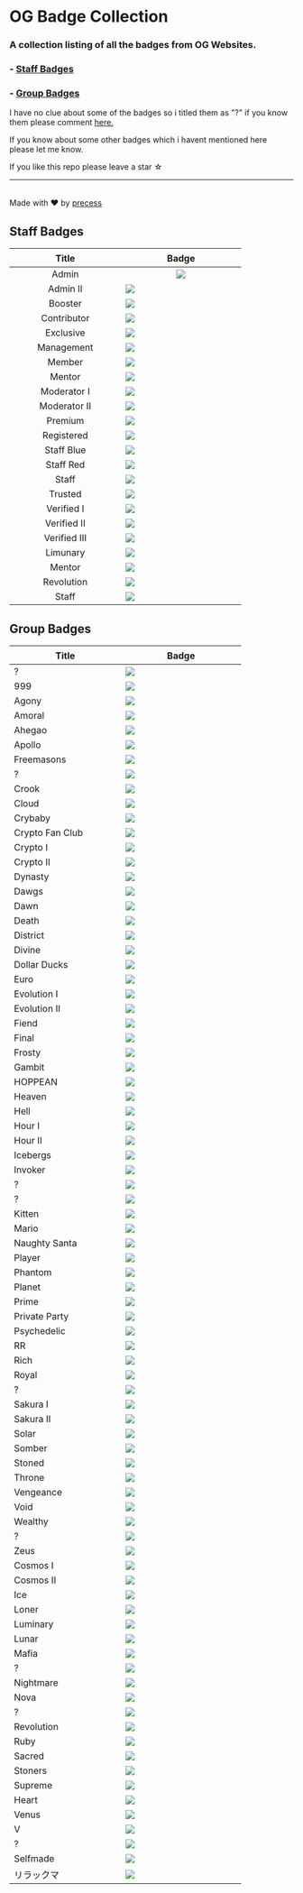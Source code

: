 <!--

Credits:

    - Precess - https://volted.cc | https://github.com/precess/ | Discord: OG#2624
    
    - GitHub: https://github.com/precess/OG-Badge-Collection
    
-->


# OG Badge Collection

### A collection listing of all the badges from OG Websites.

### - <a href="https://github.com/precess/OG-Badge-Collection/blob/main/README.md#staff-badges">Staff Badges</a>

### - <a href="https://github.com/precess/OG-Badge-Collection/blob/main/README.md#group-badges">Group Badges</a>

I have no clue about some of the badges so i titled them as "?" if you know them please comment <a href="https://github.com/precess/OG-Badges-Collection/discussions/1">here.</a> 

If you know about some other badges which i havent mentioned here please let me know.

If you like this repo please leave a star ☆

---------------------------------------

||
| --- |
Made with ❤ by <a href="https://github.com/precess">precess</a>


## Staff Badges

| ㅤㅤㅤㅤㅤTitleㅤㅤㅤㅤㅤ | ㅤㅤㅤㅤㅤBadgeㅤㅤㅤㅤㅤ |
| --- | --- |
| <div id="header" align="center"> Admin </div> | <div id="header" align="center"> <img  src="/images/Staff/admin.png"> </div> |
| <div id="header" align="center"> Admin II </div> | <img  src="/images/Staff/admin-2.png"> |
| <div id="header" align="center"> Booster </div> | <img  src="/images/Staff/booster.gif"> |
| <div id="header" align="center"> Contributor </div> | <img  src="/images/Staff/contributor.png"> |
| <div id="header" align="center"> Exclusive </div> | <img  src="/images/Staff/exclusive.png"> |
| <div id="header" align="center"> Management </div> | <img  src="/images/Staff/management.png"> |
| <div id="header" align="center"> Member </div> | <img  src="/images/Staff/member.png"> |
| <div id="header" align="center"> Mentor </div> | <img  src="/images/Staff/mentor.png"> |
| <div id="header" align="center"> Moderator I </div> | <img  src="/images/Staff/moderator-1.png"> |
| <div id="header" align="center"> Moderator II </div> | <img  src="/images/Staff/Moderator-3.png"> |
| <div id="header" align="center"> Premium </div> | <img  src="/images/Staff/premium.png"> |
| <div id="header" align="center"> Registered </div> | <img  src="/images/Staff/registered.png"> |
| <div id="header" align="center"> Staff Blue </div> | <img  src="/images/Staff/staff-blue.png"> |
| <div id="header" align="center"> Staff Red </div> | <img  src="/images/Staff/staff-red.png"> |
| <div id="header" align="center"> Staff </div> | <img  src="/images/Staff/staff.png"> |
| <div id="header" align="center"> Trusted </div> | <img  src="/images/Staff/trusted.png"> |
| <div id="header" align="center"> Verified I </div> | <img  src="/images/Staff/verified.png"> |
| <div id="header" align="center"> Verified II </div> | <img  src="/images/Staff/verified-2.png"> |
| <div id="header" align="center"> Verified III </div> | <img  src="/images/Staff/verified-gg.png"> |
| <div id="header" align="center"> Limunary </div> | <img  src="/images/Staff/limunary-gg.png"> |
| <div id="header" align="center"> Mentor </div> | <img  src="/images/Staff/mentor-gg.png"> |
| <div id="header" align="center"> Revolution </div> | <img  src="/images/Staff/revolution-gg.png"> |
| <div id="header" align="center"> Staff </div> | <img  src="/images/Staff/staff-gg.png"> |


## Group Badges

| ㅤㅤㅤㅤㅤTitleㅤㅤㅤㅤㅤ | ㅤㅤㅤㅤㅤBadgeㅤㅤㅤㅤㅤ |
| --- | --- |
| ? | <img  src="/images/8x2Kw2G.png"> |
| 999 | <img  src="/images/999.png"> |
| Agony | <img  src="/images/Agony.gif"> |
| Amoral | <img  src="/images/amoral.png"> |
| Ahegao | <img  src="/images/Ahegao.png"> |
| Apollo | <img  src="/images/Apollo.png"> |
| Freemasons | <img  src="/images/B5DFsdY.png"> |
| ? | <img  src="/images/Boosters.gif"> |
| Crook | <img  src="/images/CROOK.png"> |
| Cloud | <img  src="/images/Cloud.png"> |
| Crybaby | <img  src="/images/Crybaby.png"> |
| Crypto Fan Club | <img  src="/images/Crypto-Fan-Club.png"> |
| Crypto I | <img  src="/images/Eth.png"> |
| Crypto II | <img  src="/images/Crypto.png"> |
| Dynasty | <img  src="/images/DYNASTY.png"> |
| Dawgs | <img  src="/images/Dawgs.gif"> |
| Dawn | <img  src="/images/Dawn.gif"> |
| Death | <img  src="/images/Death.png"> |
| District | <img  src="/images/District.png"> |
| Divine | <img  src="/images/Divine.png"> |
| Dollar Ducks | <img  src="/images/Dollar-Ducks.gif"> |
| Euro | <img  src="/images/Euro.png"> |
| Evolution I | <img  src="/images/Evolution.png"> |
| Evolution II | <img  src="/images/Evolution-2.png"> |
| Fiend | <img  src="/images/Fiend.png"> |
| Final | <img  src="/images/Final.png"> |
| Frosty | <img  src="/images/Frosty.gif"> |
| Gambit | <img  src="/images/Gambit.png"> |
| HOPPEAN | <img  src="/images/HOPPEAN.gif"> |
| Heaven | <img  src="/images/Heaven.png"> |
| Hell | <img  src="/images/Hell.png"> |
| Hour I | <img  src="/images/DNH0f1I.gif"> |
| Hour II | <img  src="/images/Hour.gif"> |
| Icebergs | <img  src="/images/Icebergs.png"> |
| Invoker | <img  src="/images/Invoker.png"> |
| ? | <img  src="/images/JSPaPI7.png"> |
| ? | <img  src="/images/JWSlawf.png"> |
| Kitten | <img  src="/images/Kitten.png"> |
| Mario | <img  src="/images/Mario.png"> |
| Naughty Santa | <img  src="/images/Naughty-Santa.gif"> |
| Player | <img  src="/images/PLAYER.png"> |
| Phantom | <img  src="/images/Phantom.png"> |
| Planet | <img  src="/images/Planet.png"> |
| Prime | <img  src="/images/Prime.png"> |
| Private Party | <img  src="/images/Private-Party.png"> |
| Psychedelic | <img  src="/images/Psychedelic.gif"> |
| RR | <img  src="/images/RR.gif"> |
| Rich | <img  src="/images/Rich.png"> |
| Royal | <img  src="/images/Royal.png"> |
| ? | <img  src="/images/SDY2f0Q.png"> |
| Sakura I | <img  src="/images/Sakura.png"> |
| Sakura II | <img  src="/images/Sakura-2.png"> |
| Solar | <img  src="/images/Solar.png"> |
| Somber | <img  src="/images/Somber.png"> |
| Stoned | <img  src="/images/Stoned.png"> |
| Throne | <img  src="/images/Throne.png"> |
| Vengeance | <img  src="/images/Vengeance.png"> |
| Void | <img  src="/images/Void.png"> |
| Wealthy | <img  src="/images/Wealthy.gif"> |
| ? | <img  src="/images/Xb5pzTW.png"> |
| Zeus | <img  src="/images/Zeus.png"> |
| Cosmos I | <img  src="/images/cosmos.gif"> |
| Cosmos II | <img  src="/images/cosmos-2.gif"> |
| Ice | <img  src="/images/ice.gif"> |
| Loner | <img  src="/images/loner.gif"> |
| Luminary | <img  src="/images/luminary.png"> |
| Lunar | <img  src="/images/lunar.gif"> |
| Mafia | <img  src="/images/mafia.gif"> |
| ? | <img  src="/images/melhuhg.gif"> |
| Nightmare | <img  src="/images/nightmare.gif"> |
| Nova | <img  src="/images/nova.gif"> |
| ? | <img  src="/images/on6DmRZ.gif"> |
| Revolution | <img  src="/images/revolution.png"> |
| Ruby | <img  src="/images/ruby.png"> |
| Sacred | <img  src="/images/sacred.png"> |
| Stoners | <img  src="/images/stoners.gif"> |
| Supreme | <img  src="/images/supreme.gif"> |
| Heart | <img  src="/images/ub-d.gif"> |
| Venus | <img  src="/images/venus.png"> |
| V | <img  src="/images/V.png"> |
| ? | <img  src="/images/yinandyang.png"> |
| Selfmade | <img  src="/images/SELFMADE.png"> |
| リラックマ | <img  src="/images/リラックマ.png"> |
